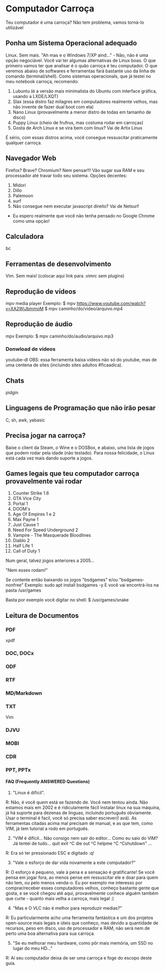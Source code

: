 # Computador Carroça
Teu computador é uma carroça? Não tem problema, vamos torná-lo utilizável

## Ponha um Sistema Operacional adequado
Linux. Sem mais. "Ah mas e o Windows 7/XP aind..." - Não, não é uma opção negociável.
Você vai ter algumas alternativas de Linux boas. O que primeiro vamos ter que analisar é o quão carroça é teu computador. O que veremos abaixo de softwares e ferramentas fará bastante uso da linha de comando (terminal/shell).
Como sistemas operacionals, que já testei no meu notebook carroça, recomendo:
1. Lubuntu (é a versão mais minimalista do Ubuntu com interface gráfica, usando a LXDE/LXQT)
2. Slax (essa distro faz milagres em computadores realmente velhos, mas não invente de fazer dual boot com ela)
3. Nano Linux (provavelmente a menor distro de todas em tamanho de disco)
4. Puppy Linux (cheio de frufrus, mas costuma rodar em carroças)
5. Gosta de Arch Linux e se vira bem com linux? Vai de Artix Linux

É sério, com essas distros acima, você consegue ressuscitar praticamente qualquer carroça.

## Navegador Web
Firefox? Brave? Chromium? Nem pensar!!! Vão sugar sua RAM e seu processador até travar todo seu sistema.
Opções decentes:
1. Midori
2. Dillo
3. Palemoon
4. surf
5. Não consegue nem executar javascript direito? Vai de Netsurf

- Eu espero realmente que você não tenha pensado no Google Chrome como uma opçào!

## Calculadora
bc

## Ferramentas de desenvolvimento
Vim. Sem mais! (colocar aqui link para .vimrc sem plugins)

## Reprodução de vídeos
mpv media player 
Exemplo:
$ mpv https://www.youtube.com/watch?v=XA2WjJbmmoM 
$ mpv caminho/do/video/arquivo.mp4

## Reprodução de áudio
mpv
Exemplo:
$ mpv caminho/do/audio/arquivo.mp3

### Donwload de vídeos
youtube-dl
OBS: essa ferramenta baixa vídeos não só do youtube, mas de uma centena de sites (incluindo sites adultos #ficaadica).

## Chats
pidgin

## Linguagens de Programação que não irão pesar
C, sh, awk, yabasic

## Precisa jogar na carroça?
Baixe o client da Steam, o Wine e o DOSBox, e abaixo, uma lista de jogos que podem rodar pela idade (não testado).
Para nossa felicidade, o Linux está cada vez mais dando suporte a jogos.

## Games legais que teu computador carroça provavelmente vai rodar
1. Counter Strike 1.6
2. GTA Vice City
3. Portal 1
4. DOOM's
5. Age Of Empires 1 e 2
6. Max Payne 1
7. Just Cause 1
8. Need For Speed Underground 2
9. Vampire - The Masquerade Bloodlines
10. Diablo 2
11. Half Life 1
12. Call of Duty 1

Num geral, talvez jogos anteriores a 2005...

"Nem esses rodam!"

Se contente então baixando os jogos "bsdgames" e/ou "bsdgames-nonfree"
Exemplo: sudo apt install bsdgames -y
E você vai encontrá-los na pasta /usr/games 

Basta por exemplo você digitar no shell:
$ /usr/games/snake

## Leitura de Documentos
### PDF
xpdf

### DOC, DOCx

### ODF

### RTF

### MD/Markdown

### TXT
Vim

### DJVU

### MOBI

### CDR

### PPT, PPTx

#### FAQ (Frequently ANSWERED Questions)
1. "Linux é difícil". 

R: Não, é você quem está se fazendo de. Você nem tentou ainda. Não estamos mais em 2002 e é ridiculamente fácil instalar linux na sua máquina, já há suporte para dezenas de linguas, incluindo português obviamente. Usar o terminal é facil, você só precisa saber escrever(! avá). As ferramentas citadas acima mal precisam de manual, e as que tem, como VIM, já tem tutorial a rodo em português.

2. "VIM é difícil... Não consigo nem sair do editor... Como eu saio do VIM? Já tentei de tudo... 
quit
exit
^C
die
out
^C
helpme
^C
^Cshutdown"
...

R: Era só ter pressionado ESC e digitado :q!

3. "Vale o esforço de dar vida novamente a este computador?" 

R: O esforço é pequeno, vale à pena e a sensaçào é gratificante! Se você pensa em jogar fora, ao menos pense em ressuscitar ele e doar para quem não tem, ou pelo menos venda-o. Eu por exemplo me interesso por comprar/receber esses computadores velhos, conheço bastante gente que gosta, e se você chegou até aqui, provavelmente conhece alguém também que curte - quanto mais velha a carroça, mais legal :)

4. "Mas e O VLC não é melhor para reproduzir medias?"

R: Eu particularmente acho uma ferramenta fantástica e um dos projetos open-source mais legais e úteis que conheço, mas devido a quantidade de recursos, peso em disco, uso de processador e RAM, não será nem de perto uma boa alternativa para sua carroça.

5. "Se eu melhorar meu hardware, como pôr mais memória, um SSD no lugar do meu HD..."

R: Aí seu computador deixa de ser uma carroça e foge do escopo deste guia.

